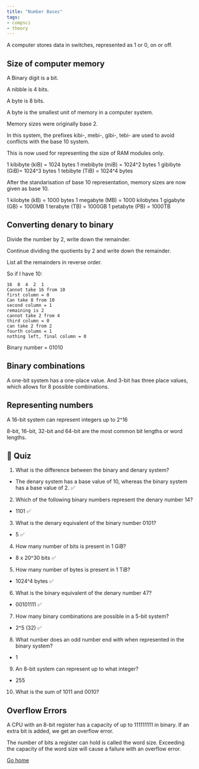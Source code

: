 ```yaml
---
title: "Number Bases"
tags:
- compsci
- theory
---
```


A computer stores data in switches, represented as 1 or 0, on or off.

## Size of computer memory

A Binary digit is a bit.

A nibble is 4 bits.

A byte is 8 bits.

A byte is the smallest unit of memory in a computer system.

Memory sizes were originally base 2.

In this system, the prefixes kibi-, mebi-, gibi-, tebi- are used to avoid conflicts with the base 10 system.

This is now used for representing the size of RAM modules only.

1 kibibyte (kiB) = 1024 bytes
1 mebibyte (miB) = 1024^2 bytes
1 gibibyte (GiB)= 1024^3 bytes
1 tebibyte (TiB) = 1024^4 bytes

After the standarisation of base 10 representation, memory sizes are now given as base 10.

1 kilobyte (kB) = 1000 bytes
1 megabyte (MB) = 1000 kilobytes
1 gigabyte (GB) = 1000MB
1 terabyte (TB) = 1000GB
1 petabyte (PB) = 1000TB

## Converting denary to binary

Divide the number by 2, write down the remainder.

Continue dividing the quotients by 2 and write down the remainder.

List all the remainders in reverse order.

So if I have 10:

```
16  8  4  2  1 
Cannot take 16 from 10
first column = 0
Can take 8 from 10
second column = 1
remaining is 2
cannot take 2 from 4
third column = 0
can take 2 from 2 
fourth column = 1
nothing left, final column = 0
```

Binary number = 01010

## Binary combinations

A one-bit system has a one-place value. And 3-bit has three place values, which allows for 8 possible combinations.

## Representing numbers

A 16-bit system can represent integers up to 2^16

8-bit, 16-bit, 32-bit and 64-bit are the most common bit lengths or word lengths.

## 🎉 Quiz
1) What is the difference between the binary and denary system?
- The denary system has a base value of 10, whereas the binary system has a base value of 2. ✅
2) Which of the following binary numbers represent the denary number 14?
- 1101 ✅
3) What is the denary equivalent of the binary number 0101?
- 5 ✅
4) How many number of bits is present in 1 GiB?
- 8 x 20^30 bits ✅
5) How many number of bytes is present in 1 TiB?
- 1024^4 bytes ✅
6) What is the binary equivalent of the denary number 47?
- 00101111 ✅
7) How many binary combinations are possible in a 5-bit system?
- 2^5 (32) ✅
8) What number does an odd number end with when represented in the binary system?
- 1
9) An 8-bit system can represent up to what integer?
- 255
10) What is the sum of 1011 and 0010?


## Overflow Errors
A CPU with an 8-bit register has a capacity of up to 111111111 in binary. If an extra bit is added, we get an overflow error.

The number of bits a register can hold is called the word size. Exceeding the capacity of the word size will cause a failure with an overflow error.



[Go home](/)